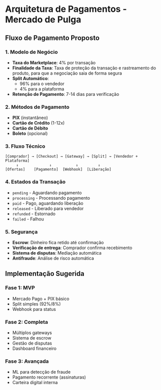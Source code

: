 # Arquitetura de Pagamentos - Mercado de Pulga

## Fluxo de Pagamento Proposto

### 1. Modelo de Negócio
- **Taxa do Marketplace**: 4% por transação
- **Finalidade da Taxa**: Taxa de proteção da transação e rastreamento do produto, para que a negociação saia de forma segura
- **Split Automático**: 
  - 96% para o vendedor
  - 4% para a plataforma
- **Retenção de Pagamento**: 7-14 dias para verificação

### 2. Métodos de Pagamento
- **PIX** (instantâneo)
- **Cartão de Crédito** (1-12x)
- **Cartão de Débito**
- **Boleto** (opcional)

### 3. Fluxo Técnico

```
[Comprador] → [Checkout] → [Gateway] → [Split] → [Vendedor + Plataforma]
     ↓              ↓           ↓         ↓
[Ofertas]    [Pagamento]  [Webhook]  [Liberação]
```

### 4. Estados da Transação
- `pending` - Aguardando pagamento
- `processing` - Processando pagamento
- `paid` - Pago, aguardando liberação
- `released` - Liberado para vendedor
- `refunded` - Estornado
- `failed` - Falhou

### 5. Segurança
- **Escrow**: Dinheiro fica retido até confirmação
- **Verificação de entrega**: Comprador confirma recebimento
- **Sistema de disputas**: Mediação automática
- **Antifraude**: Análise de risco automática

## Implementação Sugerida

### Fase 1: MVP
- Mercado Pago + PIX básico
- Split simples (92%/8%)
- Webhook para status

### Fase 2: Completa  
- Múltiplos gateways
- Sistema de escrow
- Gestão de disputas
- Dashboard financeiro

### Fase 3: Avançada
- ML para detecção de fraude
- Pagamento recorrente (assinaturas)
- Carteira digital interna